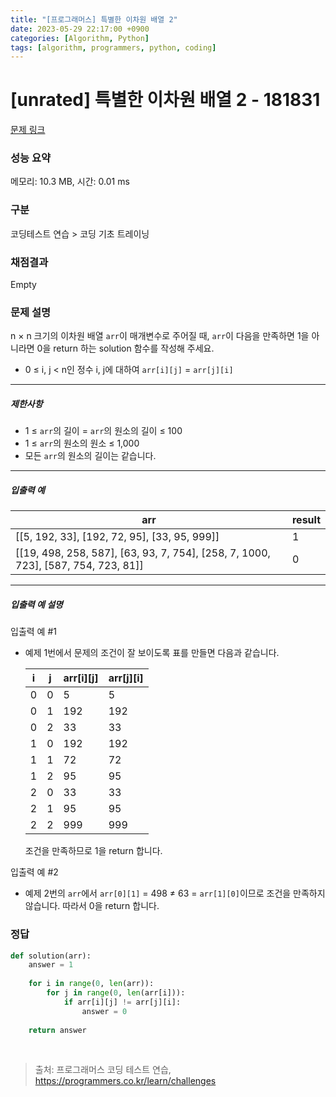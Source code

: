 ```yaml
---
title: "[프로그래머스] 특별한 이차원 배열 2"
date: 2023-05-29 22:17:00 +0900
categories: [Algorithm, Python]
tags: [algorithm, programmers, python, coding]
---
```


# [unrated] 특별한 이차원 배열 2 - 181831

[문제 링크](https://school.programmers.co.kr/learn/courses/30/lessons/181831)

### 성능 요약

메모리: 10.3 MB, 시간: 0.01 ms

### 구분

코딩테스트 연습 > 코딩 기초 트레이닝

### 채점결과

Empty

### 문제 설명

<p>n × n 크기의 이차원 배열 <code>arr</code>이 매개변수로 주어질 때, <code>arr</code>이 다음을 만족하면 1을 아니라면 0을 return 하는 solution 함수를 작성해 주세요.</p>

<ul>
<li>0 ≤ i, j &lt; n인 정수 i, j에 대하여 <code>arr[i][j]</code> = <code>arr[j][i]</code></li>
</ul>

<hr>

<h5>제한사항</h5>

<ul>
<li>1 ≤ <code>arr</code>의 길이 = <code>arr</code>의 원소의 길이 ≤ 100</li>
<li>1 ≤ <code>arr</code>의 원소의 원소 ≤ 1,000</li>
<li>모든 <code>arr</code>의 원소의 길이는 같습니다.</li>
</ul>

<hr>

<h5>입출력 예</h5>

| arr                                      | result |
| ---------------------------------------- | ------ |
| [[5, 192, 33], [192, 72, 95], [33, 95, 999]] | 1      |
| [[19, 498, 258, 587], [63, 93, 7, 754], [258, 7, 1000, 723], [587, 754, 723, 81]] | 0      |
<hr>

<h5>입출력 예 설명</h5>

<p>입출력 예 #1</p>

<ul>
<li><p>예제 1번에서 문제의 조건이 잘 보이도록 표를 만들면 다음과 같습니다.</p>

| i | j | arr[i][j] | arr[j][i] |
|---|---|-----------|-----------|
| 0 | 0 | 5         | 5         |
| 0 | 1 | 192       | 192       |
| 0 | 2 | 33        | 33        |
| 1 | 0 | 192       | 192       |
| 1 | 1 | 72        | 72        |
| 1 | 2 | 95        | 95        |
| 2 | 0 | 33        | 33        |
| 2 | 1 | 95        | 95        |
| 2 | 2 | 999       | 999       |

<p>조건을 만족하므로 1을 return 합니다.</p></li>
</ul>

<p>입출력 예 #2</p>

<ul>
<li>예제 2번의 <code>arr</code>에서 <code>arr[0][1]</code> = 498 ≠ 63 = <code>arr[1][0]</code>이므로 조건을 만족하지 않습니다. 따라서 0을 return 합니다.</li>
</ul>

### 정답

```python
def solution(arr):
    answer = 1
    
    for i in range(0, len(arr)):
        for j in range(0, len(arr[i])):
            if arr[i][j] != arr[j][i]:
                answer = 0
    
    return answer
```

<br>

> 출처: 프로그래머스 코딩 테스트 연습, https://programmers.co.kr/learn/challenges
